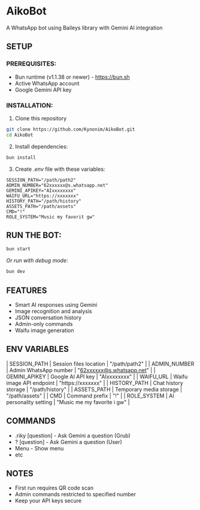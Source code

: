 # AikoBot

A WhatsApp bot using Baileys library with Gemini AI integration

## SETUP

### PREREQUISITES:
- Bun runtime (v1.1.38 or newer) - https://bun.sh
- Active WhatsApp account
- Google Gemini API key

### INSTALLATION:
1. Clone this repository
```bash
git clone https://github.com/Kynonim/AikoBot.git
cd AikoBot
```

2. Install dependencies:
```bash
bun install
```

3. Create *.env* file with these variables:
```env
SESSION_PATH="/path/path2"
ADMIN_NUMBER="62xxxxxx@s.whatsapp.net" 
GEMINI_APIKEY="AIxxxxxxxx"
WAIFU_URL="https://xxxxxxx"
HISTORY_PATH="/path/history"
ASSETS_PATH="/path/assets" 
CMD="!"
ROLE_SYSTEM="Music my favorit gw"
```

## RUN THE BOT:
```bash
bun start
```
*Or run with debug mode*:
```bash
bun dev
```

## FEATURES
- Smart AI responses using Gemini
- Image recognition and analysis
- JSON conversation history
- Admin-only commands
- Waifu image generation

## ENV VARIABLES
| SESSION_PATH    | Session files location   | "/path/path2"               |
| ADMIN_NUMBER    | Admin WhatsApp number    | "62xxxxxx@s.whatsapp.net"   |
| GEMINI_APIKEY   | Google AI API key        | "AIxxxxxxxx"                |
| WAIFU_URL       | Waifu image API endpoint | "https://xxxxxxx"           |
| HISTORY_PATH    | Chat history storage     | "/path/history"             |
| ASSETS_PATH     | Temporary media storage  | "/path/assets"              |
| CMD             | Command prefix           | "!"                         |
| ROLE_SYSTEM     | AI personality setting   | "Music me my favorite i gw" |

## COMMANDS
- .riky [question]  - Ask Gemini a question (Grub)
- ? [question] - Ask Gemini a question (User)
- Menu - Show menu
- etc

## NOTES
- First run requires QR code scan
- Admin commands restricted to specified number
- Keep your API keys secure